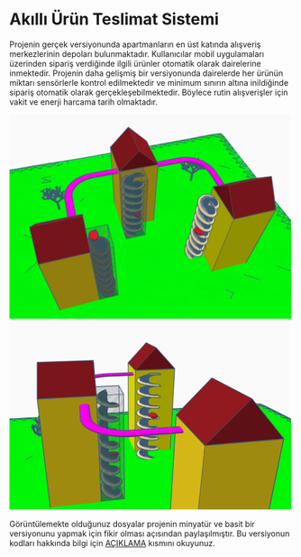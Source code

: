 # Akıllı Ürün Teslimat Sistemi

Projenin gerçek versiyonunda apartmanların en üst katında alışveriş merkezlerinin depoları bulunmaktadır. Kullanıcılar mobil uygulamaları üzerinden sipariş verdiğinde ilgili ürünler otomatik olarak dairelerine inmektedir. Projenin daha gelişmiş bir versiyonunda dairelerde her ürünün miktarı sensörlerle kontrol edilmektedir ve minimum sınırın altına inildiğinde sipariş otomatik olarak gerçekleşebilmektedir. Böylece rutin alışverişler için vakit ve enerji harcama tarih olmaktadır.

<img src="GenişletilmişProje-1.png" width="500"> 
<img src="GenişletilmişProje-2.png" width="500">

Görüntülemekte olduğunuz dosyalar projenin minyatür ve basit bir versiyonunu yapmak için fikir olması açısından paylaşılmıştır. Bu versiyonun kodları hakkında bilgi için [AÇIKLAMA](AÇIKLAMA.pdf) kısmını okuyunuz.
